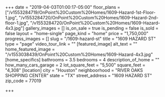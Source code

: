 +++
date = "2019-04-03T01:00:17-05:00"
floor_plans = ["/v1553284719/OnPoint%20Custom%20Homes/1609-Hazard-1st-Floor-1.jpg", "/v1553284720/OnPoint%20Custom%20Homes/1609-Hazard-2nd-floor-1.jpg", "/v1553284720/OnPoint%20Custom%20Homes/1609-Hazard-4x3.jpg"]
gallery_images = []
is_on_sale = true
is_pending = false
is_sold = false
layout = "home-single"
page_kind = "home"
price = "1,750,000"
progress_images = []
slug = "/1609-hazard-st"
title = "1609 HAZARD ST"
type = "page"
video_tour_link = ""
[featured_image]
alt_text = ""
home_featured_image = "/v1553038439/OnPoint%20Custom%20Homes/1609-Hazard-4x3.jpg"
[home_specifics]
bathrooms = 3.5
bedrooms = 4
description_of_home = ""
how_many_cars_garage = 2
lot_square_feet = "5,500"
square_feet = "4,308"
[location]
city = "Houston"
neighboorhood = "RIVER OAKS SHOPPING CENTER"
state = "TX"
street_address = "1609 HAZARD ST"
zip_code = 77019

+++
